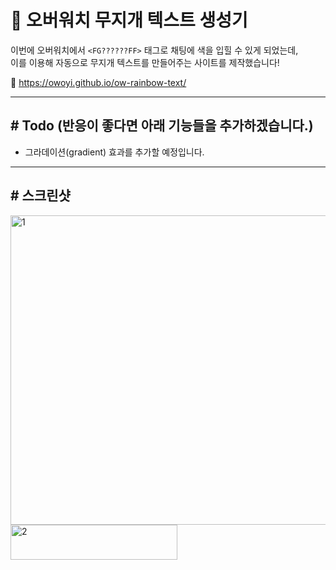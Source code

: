 # 🌈 오버워치 무지개 텍스트 생성기 

이번에 오버워치에서 `<FG??????FF>` 태그로 채팅에 색을 입힐 수 있게 되었는데,    
이를 이용해 자동으로 무지개 텍스트를 만들어주는 사이트를 제작했습니다!

🔗 https://owoyi.github.io/ow-rainbow-text/

---

## # Todo (반응이 좋다면 아래 기능들을 추가하겠습니다.)

- 그라데이션(gradient) 효과를 추가할 예정입니다.

---

## # 스크린샷
<img width="947" height="495" alt="1" src="https://github.com/user-attachments/assets/bd7d1fcd-640a-471f-99fa-fbb6956faecf" />
<img width="267" height="56" alt="2" src="https://github.com/user-attachments/assets/88c1fbf6-8e8a-42c6-b866-3cc129631695" />
